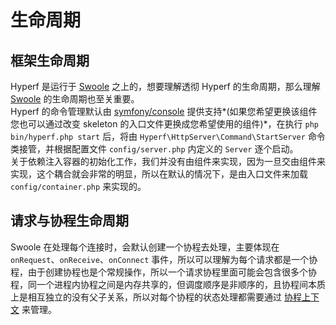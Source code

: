 # 生命周期

## 框架生命周期

Hyperf 是运行于 [Swoole](http://github.com/swoole/swoole-src) 之上的，想要理解透彻 Hyperf 的生命周期，那么理解 [Swoole](http://github.com/swoole/swoole-src) 的生命周期也至关重要。   
Hyperf 的命令管理默认由 [symfony/console](https://github.com/symfony/console) 提供支持*(如果您希望更换该组件您也可以通过改变 skeleton 的入口文件更换成您希望使用的组件)*，在执行 `php bin/hyperf.php start` 后，将由 `Hyperf\HttpServer\Command\StartServer` 命令类接管，并根据配置文件 `config/server.php` 内定义的 `Server` 逐个启动。   
关于依赖注入容器的初始化工作，我们并没有由组件来实现，因为一旦交由组件来实现，这个耦合就会非常的明显，所以在默认的情况下，是由入口文件来加载 `config/container.php` 来实现的。

## 请求与协程生命周期

Swoole 在处理每个连接时，会默认创建一个协程去处理，主要体现在 `onRequest`、`onReceive`、`onConnect` 事件，所以可以理解为每个请求都是一个协程，由于创建协程也是个常规操作，所以一个请求协程里面可能会包含很多个协程，同一个进程内协程之间是内存共享的，但调度顺序是非顺序的，且协程间本质上是相互独立的没有父子关系，所以对每个协程的状态处理都需要通过 [协程上下文](zh/coroutine.md#协程上下文) 来管理。   

